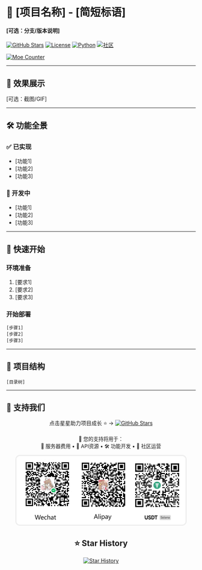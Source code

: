 # 🌸 [项目名称] - [简短标语]

#### [可选：分支/版本说明]

[![GitHub Stars](https://img.shields.io/github/stars/[用户名]/[仓库]?style=for-the-badge&logo=starship&color=ff69b4)](https://github.com/[用户名]/[仓库]/stargazers)
[![License](https://img.shields.io/badge/license-[协议]-informational?style=for-the-badge)](LICENSE)
[![Python](https://img.shields.io/badge/Python-[版本]-3776AB?style=for-the-badge&logo=python&logoColor=white&labelColor=2B5B84)](https://www.python.org/downloads/)
[![社区](https://img.shields.io/badge/[平台]-[群号]-12B7F3?style=for-the-badge&logo=[图标])]([链接])

[![Moe Counter](https://count.getloli.com/get/@KouriChat_Templatetheme=moebooru)](https://github.com/KouriChat/KouriChat_Template)

---

## 🌟 效果展示

[可选：截图/GIF]

---

## 🛠️ 功能全景

### ✅ 已实现
- [功能1]
- [功能2]
- [功能3]

### 🚧 开发中
- [功能1]
- [功能2]
- [功能3]

---

## 🚀 快速开始

### 环境准备
1. [要求1]
2. [要求2]
3. [要求3]

### 开始部署

```bash
[步骤1]
[步骤2]
[步骤3]
```

---

## 🧩 项目结构

```
[目录树]
```

---

## 💖 支持我们

<div align="center">
  <!-- 项目星标 -->
  <p>点击星星助力项目成长 ⭐️ → 
    <a href="https://github.com/KouriChat/KouriChat_Template">
      <img src="https://img.shields.io/github/stars/KouriChat/KouriChat_Template?color=ff69b4&style=flat-square" alt="GitHub Stars">
    </a>
  </p>

<!-- 资金用途 -->

<p style="margin:18px 0 10px; font-size:0.95em">
    🎯 您的支持将用于：<br>
    🚀 服务器费用 • 🌸 API资源 • 🛠️ 功能开发 • 💌 社区运营
  </p>

<!-- 赞助二维码 -->

<img src="img/qrcode.jpg" width="450" alt="支持二维码" style="border:3px solid #eee; border-radius:12px">

## ⭐️ Star History
[![Star History](https://api.star-history.com/svg?repos=KouriChat/KouriChat_Template&type=Timeline)](https://star-history.com/#KouriChat/KouriChat_Template)
